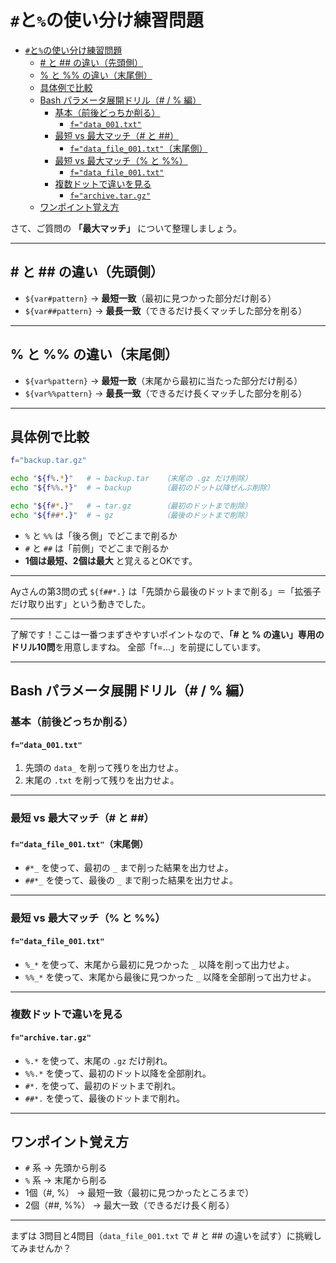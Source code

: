 # `#`と`%`の使い分け練習問題

- [`#`と`%`の使い分け練習問題](#との使い分け練習問題)
  - [# と ## の違い（先頭側）](#-と--の違い先頭側)
  - [% と %% の違い（末尾側）](#-と--の違い末尾側)
  - [具体例で比較](#具体例で比較)
  - [Bash パラメータ展開ドリル（# / % 編）](#bash-パラメータ展開ドリル---編)
    - [基本（前後どっちか削る）](#基本前後どっちか削る)
      - [`f="data_001.txt"`](#fdata_001txt)
    - [最短 vs 最大マッチ（# と ##）](#最短-vs-最大マッチ-と-)
      - [`f="data_file_001.txt"`（末尾側）](#fdata_file_001txt末尾側)
    - [最短 vs 最大マッチ（% と %%）](#最短-vs-最大マッチ-と--1)
      - [`f="data_file_001.txt"`](#fdata_file_001txt)
    - [複数ドットで違いを見る](#複数ドットで違いを見る)
      - [`f="archive.tar.gz"`](#farchivetargz)
  - [ワンポイント覚え方](#ワンポイント覚え方)

さて、ご質問の **「最大マッチ」** について整理しましょう。

---

## # と ## の違い（先頭側）

- `${var#pattern}` → **最短一致**（最初に見つかった部分だけ削る）
- `${var##pattern}` → **最長一致**（できるだけ長くマッチした部分を削る）

---

## % と %% の違い（末尾側）

- `${var%pattern}` → **最短一致**（末尾から最初に当たった部分だけ削る）
- `${var%%pattern}` → **最長一致**（できるだけ長くマッチした部分を削る）

---

## 具体例で比較

```bash
f="backup.tar.gz"

echo "${f%.*}"   # → backup.tar   （末尾の .gz だけ削除）
echo "${f%%.*}"  # → backup       （最初のドット以降ぜんぶ削除）

echo "${f#*.}"   # → tar.gz       （最初のドットまで削除）
echo "${f##*.}"  # → gz           （最後のドットまで削除）
```

- `%` と `%%` は「後ろ側」でどこまで削るか
- `#` と `##` は「前側」でどこまで削るか
- **1個は最短、2個は最大** と覚えるとOKです。

---

Ayさんの第3問の式 `${f##*.}` は「先頭から最後のドットまで削る」＝「拡張子だけ取り出す」という動きでした。

---

了解です！ここは一番つまずきやすいポイントなので、**「# と % の違い」専用のドリル10問**を用意しますね。
全部「f=...」を前提にしています。

---

## Bash パラメータ展開ドリル（# / % 編）

### 基本（前後どっちか削る）

#### `f="data_001.txt"`

1. 先頭の `data_` を削って残りを出力せよ。
2. 末尾の `.txt` を削って残りを出力せよ。

---

### 最短 vs 最大マッチ（# と ##）

#### `f="data_file_001.txt"`（末尾側）

- `#*_` を使って、最初の `_` まで削った結果を出力せよ。
- `##*_` を使って、最後の `_` まで削った結果を出力せよ。

---

### 最短 vs 最大マッチ（% と %%）

#### `f="data_file_001.txt"`

- `%_*` を使って、末尾から最初に見つかった `_` 以降を削って出力せよ。
- `%%_*` を使って、末尾から最後に見つかった `_` 以降を全部削って出力せよ。

---

### 複数ドットで違いを見る

#### `f="archive.tar.gz"`

- `%.*` を使って、末尾の `.gz` だけ削れ。
- `%%.*` を使って、最初のドット以降を全部削れ。
- `#*.` を使って、最初のドットまで削れ。
- `##*.` を使って、最後のドットまで削れ。

---

## ワンポイント覚え方

- `#` 系 → 先頭から削る
- `%` 系 → 末尾から削る
- 1個（#, %） → 最短一致（最初に見つかったところまで）
- 2個（##, %%） → 最大一致（できるだけ長く削る）

---

まずは 3問目と4問目（`data_file_001.txt` で # と ## の違いを試す）に挑戦してみませんか？
